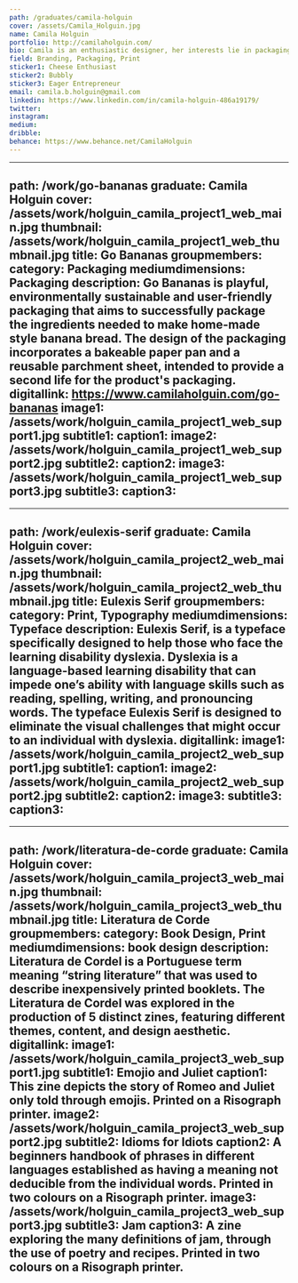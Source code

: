 ```yaml
---
path: /graduates/camila-holguin
cover: /assets/Camila_Holguin.jpg
name: Camila Holguin
portfolio: http://camilaholguin.com/
bio: Camila is an enthusiastic designer, her interests lie in packaging, branding and print design, with an overall focus in accessible design. She is a critical thinker who is passionate about producing work that can impact others lives in meaningful ways. She is a native Spanish speaker, who had the opportunity to study in Germany, and uses her unique outlook to influence her design and find creative solutions to complex problems. Camila prides herself in the production of intelligent design that is also environmentally sustainable. She is continuously challenging herself in order to acquire new skills and better herself as a young designer.
field: Branding, Packaging, Print
sticker1: Cheese Enthusiast
sticker2: Bubbly
sticker3: Eager Entrepreneur
email: camila.b.holguin@gmail.com
linkedin: https://www.linkedin.com/in/camila-holguin-486a19179/
twitter:
instagram:
medium:
dribble:
behance: https://www.behance.net/CamilaHolguin
---
```


---
path: /work/go-bananas
graduate: Camila Holguin
cover: /assets/work/holguin_camila_project1_web_main.jpg
thumbnail: /assets/work/holguin_camila_project1_web_thumbnail.jpg
title: Go Bananas
groupmembers:
category: Packaging
mediumdimensions: Packaging
description: Go Bananas is playful, environmentally sustainable and user-friendly packaging that aims to successfully package the ingredients needed to make home-made style banana bread. The design of the packaging incorporates a bakeable paper pan and a reusable parchment sheet, intended to provide a second life for the product's packaging. 
digitallink: https://www.camilaholguin.com/go-bananas
image1: /assets/work/holguin_camila_project1_web_support1.jpg
subtitle1:
caption1:
image2: /assets/work/holguin_camila_project1_web_support2.jpg
subtitle2:
caption2:
image3: /assets/work/holguin_camila_project1_web_support3.jpg
subtitle3:
caption3:
---

---
path: /work/eulexis-serif
graduate: Camila Holguin
cover: /assets/work/holguin_camila_project2_web_main.jpg
thumbnail: /assets/work/holguin_camila_project2_web_thumbnail.jpg
title: Eulexis Serif
groupmembers:
category: Print, Typography
mediumdimensions: Typeface
description: Eulexis Serif, is a typeface specifically designed to help those who face the learning disability dyslexia. Dyslexia is a language-based learning disability that can impede one’s ability with language skills such as reading, spelling, writing, and pronouncing words. The typeface Eulexis Serif is designed to eliminate the visual challenges that might occur to an individual with dyslexia.
digitallink:
image1: /assets/work/holguin_camila_project2_web_support1.jpg
subtitle1:
caption1:
image2: /assets/work/holguin_camila_project2_web_support2.jpg
subtitle2:
caption2:
image3:
subtitle3:
caption3:
---

---
path: /work/literatura-de-corde
graduate: Camila Holguin
cover: /assets/work/holguin_camila_project3_web_main.jpg
thumbnail: /assets/work/holguin_camila_project3_web_thumbnail.jpg
title: Literatura de Corde
groupmembers:
category: Book Design, Print
mediumdimensions: book design
description: Literatura de Cordel is a Portuguese term meaning “string literature” that was used to describe inexpensively printed booklets. The Literatura de Cordel was explored in the production of 5 distinct zines, featuring different themes, content, and design aesthetic.
digitallink:
image1: /assets/work/holguin_camila_project3_web_support1.jpg
subtitle1: Emojio and Juliet 
caption1: This zine depicts the story of Romeo and Juliet only told through emojis. Printed on a Risograph printer.
image2: /assets/work/holguin_camila_project3_web_support2.jpg
subtitle2: Idioms for Idiots
caption2: A beginners handbook of phrases in different languages established as having a meaning not deducible from the individual words. Printed in two colours on a Risograph printer.
image3: /assets/work/holguin_camila_project3_web_support3.jpg
subtitle3: Jam
caption3: A zine exploring the many definitions of jam, through the use of poetry and recipes. Printed in two colours on a Risograph printer. 
---
